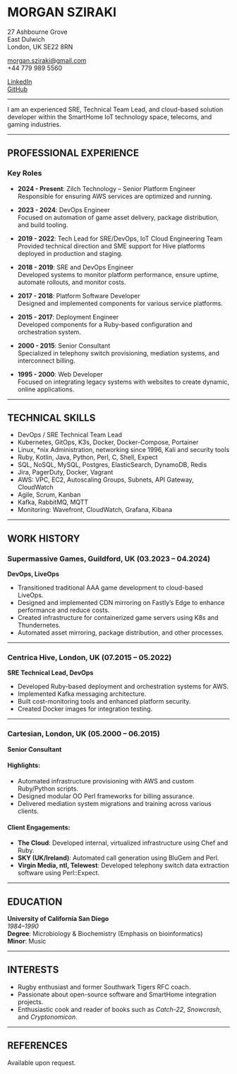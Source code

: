 # MORGAN SZIRAKI

27 Ashbourne Grove  
East Dulwich  
London, UK SE22 8RN  

morgan.sziraki@gmail.com  
+44 779 989 5560  

[LinkedIn](https://www.linkedin.com/in/morganismdev/)  
[GitHub](https://git.morganism.dev/)  

---

I am an experienced SRE, Technical Team Lead, and cloud-based solution developer within the SmartHome IoT technology space, telecoms, and gaming industries.

---

## PROFESSIONAL EXPERIENCE

### Key Roles

- **2024 - Present**: Zilch Technology – Senior Platform Engineer  
  Responsible for ensuring AWS services are optimized and running.  

- **2023 - 2024**: DevOps Engineer  
  Focused on automation of game asset delivery, package distribution, and build tooling.  

- **2019 - 2022**: Tech Lead for SRE/DevOps, IoT Cloud Engineering Team  
  Provided technical direction and SME support for Hive platforms deployed in production and staging.  

- **2018 - 2019**: SRE and DevOps Engineer  
  Developed systems to monitor platform performance, ensure uptime, automate rollouts, and monitor costs.  

- **2017 - 2018**: Platform Software Developer  
  Designed and implemented components for various service platforms.  

- **2015 - 2017**: Deployment Engineer  
  Developed components for a Ruby-based configuration and orchestration system.  

- **2000 - 2015**: Senior Consultant  
  Specialized in telephony switch provisioning, mediation systems, and interconnect billing.  

- **1995 - 2000**: Web Developer  
  Focused on integrating legacy systems with websites to create dynamic, online applications.  

---

## TECHNICAL SKILLS

- DevOps / SRE Technical Team Lead  
- Kubernetes, GitOps, K3s, Docker, Docker-Compose, Portainer  
- Linux, *nix Administration, networking since 1996, Kali and security tools  
- Ruby, Kotlin, Java, Python, Perl, C, Shell, Expect  
- SQL, NoSQL, MySQL, Postgres, ElasticSearch, DynamoDB, Redis  
- Jira, PagerDuty, Docker, Vagrant  
- AWS: VPC, EC2, Autoscaling Groups, Subnets, API Gateway, CloudWatch  
- Agile, Scrum, Kanban  
- Kafka, RabbitMQ, MQTT  
- Monitoring: Wavefront, CloudWatch, Grafana, Kibana  

---

## WORK HISTORY

### Supermassive Games, Guildford, UK (03.2023 – 04.2024)  
**DevOps, LiveOps**

- Transitioned traditional AAA game development to cloud-based LiveOps.  
- Designed and implemented CDN mirroring on Fastly’s Edge to enhance performance and reduce costs.  
- Created infrastructure for containerized game servers using K8s and Thundernetes.  
- Automated asset mirroring, package distribution, and other processes.

---

### Centrica Hive, London, UK (07.2015 – 05.2022)  
**SRE Technical Lead, DevOps**

- Developed Ruby-based deployment and orchestration systems for AWS.  
- Implemented Kafka messaging architecture.  
- Built cost-monitoring tools and enhanced platform security.  
- Created Docker images for integration testing.

---

### Cartesian, London, UK (05.2000 – 06.2015)  
**Senior Consultant**

#### Highlights:

- Automated infrastructure provisioning with AWS and custom Ruby/Python scripts.  
- Designed modular OO Perl frameworks for billing assurance.  
- Delivered mediation system migrations and training across various clients.

#### Client Engagements:

- **The Cloud**: Developed internal, virtualized infrastructure using Chef and Ruby.  
- **SKY (UK/Ireland)**: Automated call generation using BluGem and Perl.  
- **Virgin Media, ntl, Telewest**: Developed telephony switch data extraction software using Perl::Expect.  

---

## EDUCATION

**University of California San Diego**  
*1984–1990*  
**Degree**: Microbiology & Biochemistry (Emphasis on bioinformatics)  
**Minor**: Music  

---

## INTERESTS

- Rugby enthusiast and former Southwark Tigers RFC coach.  
- Passionate about open-source software and SmartHome integration projects.  
- Enthusiastic cook and reader of books such as *Catch-22*, *Snowcrash*, and *Cryptonomicon*.  

---

## REFERENCES

Available upon request.
